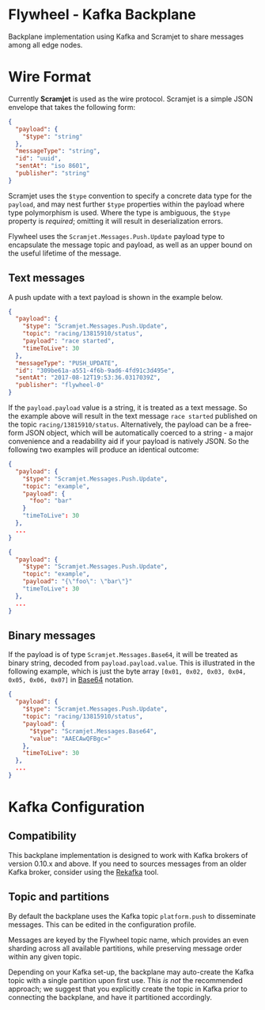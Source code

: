 Flywheel - Kafka Backplane
===
Backplane implementation using Kafka and Scramjet to share messages among all edge nodes.

# Wire Format
Currently **Scramjet** is used as the wire protocol. Scramjet is a simple JSON envelope that takes the following form:
```json
{
  "payload": {
    "$type": "string"
  },
  "messageType": "string",
  "id": "uuid",
  "sentAt": "iso 8601",
  "publisher": "string"
}
```

Scramjet uses the `$type` convention to specify a concrete data type for the `payload`, and may nest further `$type` properties within the payload where type polymorphism is used. Where the type is ambiguous, the `$type` property is _required_; omitting it will result in deserialization errors. 

Flywheel uses the `Scramjet.Messages.Push.Update` payload type to encapsulate the message topic and payload, as well as an upper bound on the useful lifetime of the message. 

## Text messages
A push update with a text payload is shown in the example below.
```json
{
  "payload": {
    "$type": "Scramjet.Messages.Push.Update",
    "topic": "racing/13815910/status",
    "payload": "race started",
    "timeToLive": 30
  },
  "messageType": "PUSH_UPDATE",
  "id": "309be61a-a551-4f6b-9ad6-4fd91c3d495e",
  "sentAt": "2017-08-12T19:53:36.0317039Z",
  "publisher": "flywheel-0"
}
```

If the `payload.payload` value is a string, it is treated as a text message. So the example above will result in the text message `race started` published on the topic `racing/13815910/status`. Alternatively, the payload can be a free-form JSON object, which will be automatically coerced to a string - a major convenience and a readability aid if your payload is natively JSON. So the following two examples will produce an identical outcome:
```json
{
  "payload": {
    "$type": "Scramjet.Messages.Push.Update",
    "topic": "example",
    "payload": {
      "foo": "bar"
    }
    "timeToLive": 30
  },
  ...
}
```

```json
{
  "payload": {
    "$type": "Scramjet.Messages.Push.Update",
    "topic": "example",
    "payload": "{\"foo\": \"bar\"}"
    "timeToLive": 30
  },
  ...
}
```


## Binary messages
If the payload is of type `Scramjet.Messages.Base64`, it will be treated as binary string, decoded from `payload.payload.value`. This is illustrated in the following example, which is just the byte array `[0x01, 0x02, 0x03, 0x04, 0x05, 0x06, 0x07]` in [Base64](https://en.wikipedia.org/wiki/Base64) notation.
```json
{
  "payload": {
    "$type": "Scramjet.Messages.Push.Update",
    "topic": "racing/13815910/status",
    "payload": {
      "$type": "Scramjet.Messages.Base64",
      "value": "AAECAwQFBgc="
    },
    "timeToLive": 30
  },
  ...
}
```

# Kafka Configuration
## Compatibility
This backplane implementation is designed to work with Kafka brokers of version 0.10.x and above. If you need to sources messages from an older Kafka broker, consider using the [Rekafka](https://github.com/william-hill-community/rekafka) tool.

## Topic and partitions
By default the backplane uses the Kafka topic `platform.push` to disseminate messages. This can be edited in the configuration profile.

Messages are keyed by the Flywheel topic name, which provides an even sharding across all available partitions, while preserving message order within any given topic. 

Depending on your Kafka set-up, the backplane may auto-create the Kafka topic with a single partition upon first use. This _is not_ the recommended approach; we suggest that you explicitly create the topic in Kafka prior to connecting the backplane, and have it partitioned accordingly.
